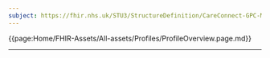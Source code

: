 ```yaml
---
subject: https://fhir.nhs.uk/STU3/StructureDefinition/CareConnect-GPC-Medication-1
---
```


{{page:Home/FHIR-Assets/All-assets/Profiles/ProfileOverview.page.md}}

---